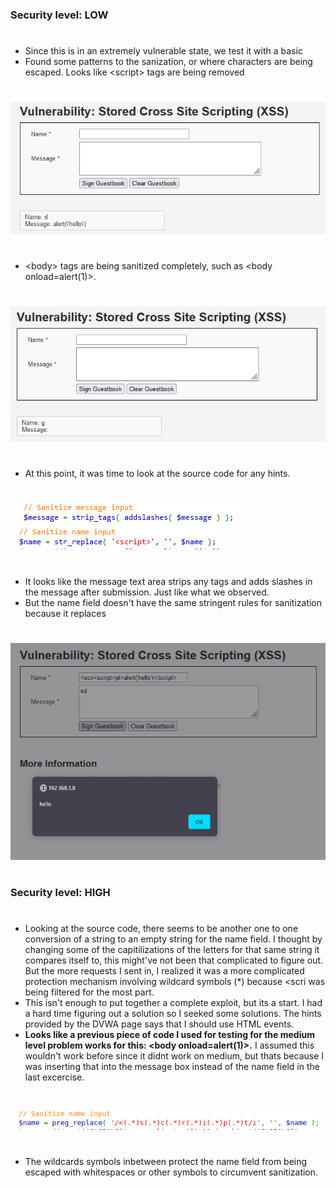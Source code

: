 ### Security level: LOW
# 
* Since this is in an extremely vulnerable state, we test it with a basic <script> tag with an alert function.
#
![](./images/XSS_S1.png)
![](./images/XSS_S2.png)
#
* It was saved onto the website, as we can see from the source code.
* To avoid adding more entries to the guestbook, I would need to clear it via the form button.
#
![](./images/XSS_S3.png)
![](./images/XSS_S4.png)
#
### Security level: MEDIUM
# 
* Changing capitilization for tags didnt work, such as <scrIPT> alert('hello') </script>
* Found some patterns to the sanization, or where characters are being escaped. Looks like <<meta>script> tags are being removed
#
![](./images/XSS_S1LVL2.png)
#
* <<meta>body> tags are being sanitized completely, such as <body<meta> onload=alert(1)><meta>.
#
![](./images/XSS_S2LVL2.png)
#
* At this point, it was time to look at the source code for any hints.
#
![](./images/XSS_S3LVL2.png)
![](./images/XSS_S4LVL2.png)
#
* It looks like the message text area strips any tags and adds slashes in the message after submission. Just like what we observed.
* But the name field doesn't have the same stringent rules for sanitization because it replaces <script> with an empty string.
  This means we can layer a <script> tag within another one so that it strips the inner one and and forms the outter <script> tag.
* We have an issue with writing the entire script line, so we inspect the name field and increase the **maxlength** attribute to 50 so we
  can insert <scri<script>pt>alert('hello')</script>
#
![](./images/XSS_S5LVL2.png)
#
### Security level: HIGH
#
* Looking at the source code, there seems to be another one to one conversion of a string to an empty string for the name field.
  I thought by changing some of the capitilizations of the letters for that same string it compares itself to, this might've not been
  that complicated to figure out. But the more requests I sent in, I realized it was a more complicated protection mechanism
  involving wildcard symbols (*) because <scri<script>pt>alert('hello')</script> was being filtered for the most part.
* This isn't enough to put together a complete exploit, but its a start. I had a hard time figuring out a solution so I seeked some solutions.
  The hints provided by the DVWA page says that I should use HTML events.
* **Looks like a previous piece of code I used for testing for the medium level problem works for this: <body<meta> onload=alert(1)><meta>.**
  I assumed this wouldn't work before since it didnt work on medium, but thats because I was inserting that into the message box instead of the name field in the last excercise.
#
![](./images/XSS_S1LVL3.png)                                                                    
#
* The wildcards symbols inbetween protect the name field from being escaped with whitespaces or other symbols to circumvent sanitization.
